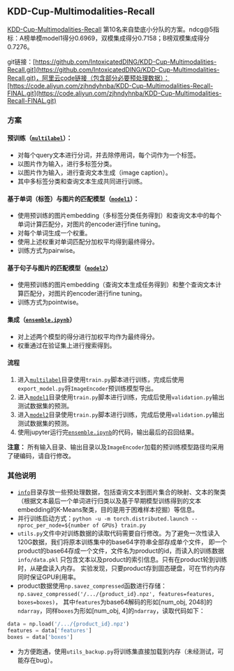 ## KDD-Cup-Multimodalities-Recall

[KDD-Cup-Multimodalities-Recall](https://tianchi.aliyun.com/competition/entrance/231786/rankingList/1)
第10名来自垫底小分队的方案。ndcg@5指标：A榜单模model1得分0.6969，双模集成得分0.7158；B榜双模集成得分0.7276。

git链接：[https://github.com/IntoxicatedDING/KDD-Cup-Multimodalities-Recall.git](https://github.com/IntoxicatedDING/KDD-Cup-Multimodalities-Recall.git)，阿里云code链接（包含部分必要预处理数据）：[https://code.aliyun.com/zjhndyhnba/KDD-Cup-Multimodalities-Recall-FINAL.git](https://code.aliyun.com/zjhndyhnba/KDD-Cup-Multimodalities-Recall-FINAL.git)


### 方案
#### 预训练（[`multilabel`](multilabel)）：
- 对每个query文本进行分词，并去除停用词，每个词作为一个标签。
- 以图片作为输入，进行多标签分类。
- 以图片作为输入，进行查询文本生成（image caption）。
- 其中多标签分类和查询文本生成共同进行训练。

#### 基于单词（标签）与图片的匹配模型（[`model1`](model1)）：
- 使用预训练的图片embedding（多标签分类任务得到）和查询文本中的每个单词计算匹配分，对图片的encoder进行fine tuning。
- 对每个单词生成一个权重。
- 使用上述权重对单词匹配分加权平均得到最终得分。
- 训练方式为pairwise。

#### 基于句子与图片的匹配模型（[`model2`](model2)）
- 使用预训练的图片embedding（查询文本生成任务得到）和整个查询文本计算匹配分，对图片的encoder进行fine tuning。
- 训练方式为pointwise。

#### 集成（[`ensemble.ipynb`](ensemble.ipynb)）
- 对上述两个模型的得分进行加权平均作为最终得分。
- 权重通过在验证集上进行搜索得到。

#### 流程
1. 进入[`multilabel`](multilabel)目录使用`train.py`脚本进行训练，完成后使用`export_model.py`将`ImageEncoder`预训练模型导出。
2. 进入[`model1`](model1)目录使用`train.py`脚本进行训练，完成后使用`validation.py`输出测试数据集的预测。
3. 进入[`model2`](model2)目录使用`train.py`脚本进行训练，完成后使用`validation.py`输出测试数据集的预测。
4. 使用jupyter运行完[`ensemble.ipynb`](ensemble.ipynb)的代码，输出最后的召回结果。

**注意：** 所有输入目录、输出目录以及`ImageEncoder`加载的预训练模型路径均采用了硬编码，请自行修改。

### 其他说明
- [`info`](info)目录存放一些预处理数据，包括查询文本到图片集合的映射、文本的聚类
（根据文本最后一个单词进行归类以及基于早期模型训练得到的文本embedding的K-Means聚类，目的是用于困难样本挖掘）等信息。
- 并行训练启动方式：`python -u -m torch.distributed.launch --nproc_per_node=${number of GPUs} train.py`
- `utils.py`文件中对训练数据的读取代码需要自行修改。为了避免一次性读入120G数据，我们将原本训练集中的base64字符串全部存成单个文件，
即一个product的base64存成一个文件，文件名为product的id，而读入的训练数据
`info/data.pkl` 只包含文本以及product的索引信息。只有在product轮到训练时，从硬盘读入内存。
实验发现，只要product存到固态硬盘，可在节约内存同时保证GPU利用率。
- product数据使用`np.savez_compressed`函数进行存储：`np.savez_compressed('/.../{product_id}.npz', features=features, boxes=boxes)`，
其中`features`为base64解码的形如[num_obj, 2048]的`ndarray`，同样`boxes`为形如[num_obj, 4]的`ndarray`，读取代码如下：

```python
data = np.load('/.../{product_id}.npz')
features = data['features']
boxes = data['boxes']
```
- 为方便跑通，使用`utils_backup.py`将训练集直接加载到内存（未经测试，可能存在bug）。

